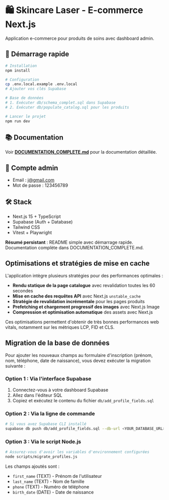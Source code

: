 # 🛍️ Skincare Laser - E-commerce Next.js

Application e-commerce pour produits de soins avec dashboard admin.

## 🚀 Démarrage rapide

```bash
# Installation
npm install

# Configuration
cp .env.local.example .env.local
# Ajouter vos clés Supabase

# Base de données
# 1. Exécuter db/schema_complet.sql dans Supabase
# 2. Exécuter db/populate_catalog.sql pour les produits

# Lancer le projet
npm run dev
```

## 📚 Documentation

Voir **[DOCUMENTATION_COMPLETE.md](DOCUMENTATION_COMPLETE.md)** pour la documentation détaillée.

## 🔐 Compte admin

- Email : j@gmail.com
- Mot de passe : 123456789

## 🛠️ Stack

- Next.js 15 + TypeScript
- Supabase (Auth + Database)
- Tailwind CSS
- Vitest + Playwright

**Résumé persistant** : README simple avec démarrage rapide. Documentation complète dans DOCUMENTATION_COMPLETE.md.

## Optimisations et stratégies de mise en cache

L'application intègre plusieurs stratégies pour des performances optimales :

- **Rendu statique de la page catalogue** avec revalidation toutes les 60 secondes
- **Mise en cache des requêtes API** avec Next.js `unstable_cache`
- **Stratégie de revalidation incrémentale** pour les pages produits
- **Prefetching et chargement progressif des images** avec Next.js Image
- **Compression et optimisation automatique** des assets avec Next.js

Ces optimisations permettent d'obtenir de très bonnes performances web vitals, notamment sur les métriques LCP, FID et CLS.

## Migration de la base de données

Pour ajouter les nouveaux champs au formulaire d'inscription (prénom, nom, téléphone, date de naissance), vous devez exécuter la migration suivante :

### Option 1 : Via l'interface Supabase
1. Connectez-vous à votre dashboard Supabase
2. Allez dans l'éditeur SQL
3. Copiez et exécutez le contenu du fichier `db/add_profile_fields.sql`

### Option 2 : Via la ligne de commande
```bash
# Si vous avez Supabase CLI installé
supabase db push db/add_profile_fields.sql --db-url <YOUR_DATABASE_URL>
```

### Option 3 : Via le script Node.js
```bash
# Assurez-vous d'avoir les variables d'environnement configurées
node scripts/migrate_profiles.js
```

Les champs ajoutés sont :
- `first_name` (TEXT) - Prénom de l'utilisateur
- `last_name` (TEXT) - Nom de famille
- `phone` (TEXT) - Numéro de téléphone
- `birth_date` (DATE) - Date de naissance
